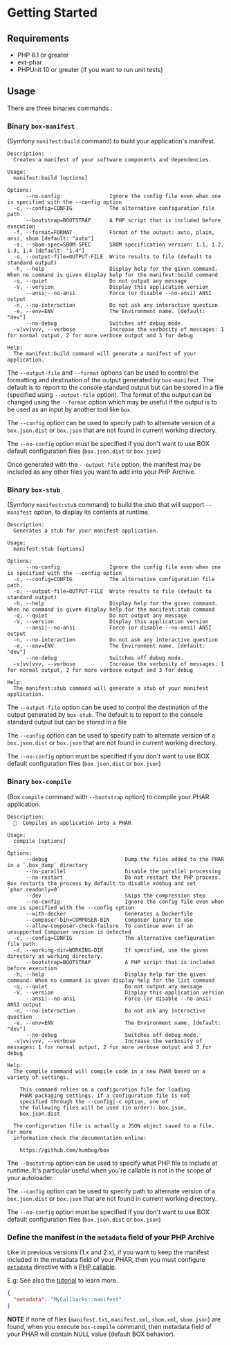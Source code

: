 <!-- markdownlint-disable MD013 -->
# Getting Started

## Requirements

* PHP 8.1 or greater
* ext-phar
* PHPUnit 10 or greater (if you want to run unit tests)

## Usage

There are three binaries commands :

### Binary `box-manifest`

(Symfony `manifest:build` command) to build your application's manifest.

```text
Description:
  Creates a manifest of your software components and dependencies.

Usage:
  manifest:build [options]

Options:
      --no-config                Ignore the config file even when one is specified with the --config option
  -c, --config=CONFIG            The alternative configuration file path.
      --bootstrap=BOOTSTRAP      A PHP script that is included before execution
  -f, --format=FORMAT            Format of the output: auto, plain, ansi, sbom [default: "auto"]
  -s, --sbom-spec=SBOM-SPEC      SBOM specification version: 1.1, 1.2, 1.3, 1.4 [default: "1.4"]
  -o, --output-file=OUTPUT-FILE  Write results to file (default to standard output)
  -h, --help                     Display help for the given command. When no command is given display help for the manifest:build command
  -q, --quiet                    Do not output any message
  -V, --version                  Display this application version
      --ansi|--no-ansi           Force (or disable --no-ansi) ANSI output
  -n, --no-interaction           Do not ask any interactive question
  -e, --env=ENV                  The Environment name. [default: "dev"]
      --no-debug                 Switches off debug mode.
  -v|vv|vvv, --verbose           Increase the verbosity of messages: 1 for normal output, 2 for more verbose output and 3 for debug

Help:
  The manifest:build command will generate a manifest of your application.
```

The `--output-file` and `--format` options can be used to control the formatting and destination
of the output generated by `box-manifest`.
The default is to report to the console standard output but can be stored in a file (specified using `--output-file` option).
The format of the output can be changed using the `--format` option which may be useful if the output is to be used
as an input by another tool like `box`.

The `--config` option can be used to specify path to alternate version of a `box.json.dist` or `box.json`
that are not found in current working directory.

The `--no-config` option must be specified if you don't want to use BOX default configuration files (`box.json.dist` or `box.json`)

Once generated with the `--output-file` option, the manifest may be included as any other files you want to add into your PHP Archive.

### Binary `box-stub`

(Symfony `manifest:stub` command) to build the stub that will support `--manifest` option, to display its contents at runtime.

```text
Description:
  Generates a stub for your manifest application.

Usage:
  manifest:stub [options]

Options:
      --no-config                Ignore the config file even when one is specified with the --config option
  -c, --config=CONFIG            The alternative configuration file path.
  -o, --output-file=OUTPUT-FILE  Write results to file (default to standard output)
  -h, --help                     Display help for the given command. When no command is given display help for the manifest:stub command
  -q, --quiet                    Do not output any message
  -V, --version                  Display this application version
      --ansi|--no-ansi           Force (or disable --no-ansi) ANSI output
  -n, --no-interaction           Do not ask any interactive question
  -e, --env=ENV                  The Environment name. [default: "dev"]
      --no-debug                 Switches off debug mode.
  -v|vv|vvv, --verbose           Increase the verbosity of messages: 1 for normal output, 2 for more verbose output and 3 for debug

Help:
  The manifest:stub command will generate a stub of your manifest application.
```

The `--output-file` option can be used to control the destination of the output generated by `box-stub`.
The default is to report to the console standard output but can be stored in a file

The `--config` option can be used to specify path to alternate version of a `box.json.dist` or `box.json`
that are not found in current working directory.

The `--no-config` option must be specified if you don't want to use BOX default configuration files (`box.json.dist` or `box.json`)

### Binary `box-compile`

(Box `compile` command with `--bootstrap` option) to compile your PHAR application.

```text
Description:
  🔨  Compiles an application into a PHAR

Usage:
  compile [options]

Options:
      --debug                         Dump the files added to the PHAR in a `.box_dump` directory
      --no-parallel                   Disable the parallel processing
      --no-restart                    Do not restart the PHP process. Box restarts the process by default to disable xdebug and set `phar.readonly=0`
      --dev                           Skips the compression step
      --no-config                     Ignore the config file even when one is specified with the --config option
      --with-docker                   Generates a Dockerfile
      --composer-bin=COMPOSER-BIN     Composer binary to use
      --allow-composer-check-failure  To continue even if an unsupported Composer version is detected
  -c, --config=CONFIG                 The alternative configuration file path.
  -d, --working-dir=WORKING-DIR       If specified, use the given directory as working directory.
      --bootstrap=BOOTSTRAP           A PHP script that is included before execution
  -h, --help                          Display help for the given command. When no command is given display help for the list command
  -q, --quiet                         Do not output any message
  -V, --version                       Display this application version
      --ansi|--no-ansi                Force (or disable --no-ansi) ANSI output
  -n, --no-interaction                Do not ask any interactive question
  -e, --env=ENV                       The Environment name. [default: "dev"]
      --no-debug                      Switches off debug mode.
  -v|vv|vvv, --verbose                Increase the verbosity of messages: 1 for normal output, 2 for more verbose output and 3 for debug

Help:
  The compile command will compile code in a new PHAR based on a variety of settings.

    This command relies on a configuration file for loading
    PHAR packaging settings. If a configuration file is not
    specified through the --config|-c option, one of
    the following files will be used (in order): box.json,
    box.json.dist

  The configuration file is actually a JSON object saved to a file. For more
  information check the documentation online:

    https://github.com/humbug/box
```

The `--bootstrap` option can be used to specify what PHP file to include at runtime. It's particular useful when you're callable
is not in the scope of your autoloader.

The `--config` option can be used to specify path to alternate version of a `box.json.dist` or `box.json`
that are not found in current working directory.

The `--no-config` option must be specified if you don't want to use BOX default configuration files (`box.json.dist` or `box.json`)

### Define the manifest in the `metadata` field of your PHP Archive

Like in previous versions  (1.x and 2.x), if you want to keep the manifest included in the metadata field of your PHAR,
then you must configure [`metadata`][metadata-directive] directive with a [PHP callable][php-callables].

E.g: See also the [tutorial](../examples/README.md) to learn more.

```json
{
  "metadata": "MyCallbacks::manifest"
}
```

**NOTE** if none of files (`manifest.txt`, `manifest.xml`, `sbom.xml`, `sbom.json`) are found, when you execute `box-compile` command,
then metadata field of your PHAR will contain NULL value (default BOX behavior).

[metadata-directive]: https://github.com/box-project/box/blob/main/doc/configuration.md#metadata-metadata
[php-callables]: https://www.php.net/manual/en/language.types.callable.php
